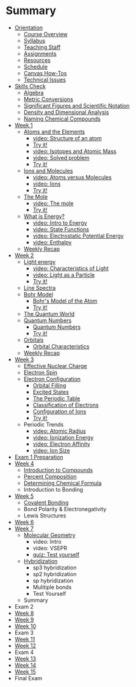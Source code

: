 # Summary

* [Orientation](README.md)
  * [Course Overview](administration/course-overview.md)
  * [Syllabus](administration/syllabus.md)
  * [Teaching Staff](teaching-staff.md)
  * [Assignments](assignments.md)
  * [Resources](resources.md)
  * [Schedule](schedule.md)
  * [Canvas How-Tos](canvas-how-tos.md)
  * [Technical Issues](technical-issues.md)
* [Skills Check](skills-check.md)
  * [Algebra](algebra.md)
  * [Metric Conversions](metric-conversions.md)
  * [Significant Figures and Scientific Notation](significant-figures-and-scientific-notation.md)
  * [Density and Dimensional Analysis](density-and-dimensional-analysis.md)
  * [Naming Chemical Compounds](chemical-nomenclature.md)
* [Week 1](lesson-1.md)
  * [Atoms and the Elements](lesson-1/lesson-11.md)
    * [video: Structure of an atom](lesson-1/lesson-11/structure-of-an-atom.md)
    * [Try it!](lesson-1/lesson-11/quiz-test-yourself.md)
    * [video: Isotopes and Atomic Mass](lesson-1/lesson-11/isotope-abundance/video-overview.md)
    * [video: Solved problem](lesson-1/lesson-11/isotope-abundance/video-solved-problem.md)
    * [Try it!](lesson-1/lesson-11/isotope-abundance/try-it.md)
  * [Ions and Molecules](lesson-1/lesson-11/ions-and-molecules.md)
    * [video: Atoms versus Molecules](lesson-1/lesson-11/ions-and-molecules/molecules.md)
    * [video: Ions](lesson-1/lesson-11/ions-and-molecules/video-ions.md)
    * [Try it!](lesson-1/lesson-11/ions-and-molecules/try-it.md)
  * [The Mole](lesson-1/the-mole.md)
    * [video: The mole](lesson-1/video-1.md)
    * [Try it!](lesson-1/test-yourself.md)
  * [What is Energy?](lesson-1/intro-to-energy.md)
    * [video: Intro to Energy](lesson-1/intro-to-energy/video-energy.md)
    * [video: State Functions](lesson-1/intro-to-energy/video-state-functions.md)
    * [video: Electrostatic Potential Energy](lesson-1/intro-to-energy/video-electrostatic-potential-energy.md)
    * [video: Enthalpy](lesson-1/intro-to-energy/enthalpy.md)
  * [Weekly Recap](lesson-1/weekly-recap.md)
* [Week 2](lesson-2.md)
  * [Light energy](lesson-1/light-energy.md)
    * [video: Characteristics of Light](lesson-1/light-energy/video-light-energy.md)
    * [video: Light as a Particle](lesson-1/light-energy/video-light-as-a-particle.md)
    * [Try it!](lesson-1/light-energy/try-it.md)
  * [Line Spectra](lesson-1/line-spectra.md)
  * [Bohr Model](lesson-1/bohr-model.md)
    * [Bohr's Model of the Atom](lesson-1/bohr-model/bohrs-model-of-the-atom.md)
    * [Try it!](lesson-1/bohr-model/bohr-model-calculations.md)
  * [The Quantum World](lesson-1/the-quantum-world.md)
  * [Quantum Numbers](lesson-2/quantum-numbers.md)
    * [Quantum Numbers](lesson-2/quantum-numbers/quantum-numbers.md)
    * [Try it!](lesson-2/quantum-numbers/quantum-number-practice.md)
  * [Orbitals](lesson-1/orbitals.md)
    * [Orbital Characteristics](lesson-1/orbitals/orbital-characteristics.md)
  * [Weekly Recap](lesson-2/weekly-recap.md)
* [Week 3](lesson-3.md)
  * [Effective Nuclear Charge](effective-nuclear-charge.md)
  * [Electron Spin](electron-spin.md)
  * [Electron Configuration](lesson-3/electron-configuration.md)
    * [Orbital Filling](lesson-3/electron-configuration/orbital-filling.md)
    * [Excited States](lesson-3/electron-configuration/excited-states.md)
    * [The Periodic Table](lesson-3/electron-configuration/the-periodic-table.md)
    * [Classification of Electrons](lesson-3/electron-configuration/classification-of-electrons.md)
    * [Configuration of Ions](lesson-3/electron-configuration/configuration-of-ions.md)
    * [Try it!](lesson-3/electron-configuration/try-it.md)
  * Periodic Trends
    * [video: Atomic Radius](lesson-3/video-atomic-radius.md)
    * [video: Ionization Energy](lesson-3/video-ionization-energt.md)
    * [video: Electron Affinity](lesson-3/video-electron-affinity.md)
    * [video: Ion Size](lesson-3/ion-size.md)
* [Exam 1 Preparation](exam-1.md)
* [Week 4](week-4.md)
  * [Introduction to Compounds](week-4/introduction-to-molecules.md)
  * [Percent Composition](week-4/calculating-percent-composition.md)
  * [Determining Chemical Formula](week-4/determining-chemical-formula.md)
  * Introduction to Bonding
* [Week 5](week-5.md)
  * [Covalent Bonding](test.md)
  * Bond Polarity & Electronegativity
  * Lewis Structures
* [Week 6](week-6.md)
* [Week 7](week-7.md)
  * [Molecular Geometry](lesson-1/molecular-geometry.md)
    * video: Intro
    * video: VSEPR
    * [quiz: Test yourself](lesson-1/molecular-geometry/quiz-check-yourself.md)
  * [Hybridization](lesson-1/hybridization.md)
    * sp3 hybridization
    * sp2 hybridization
    * sp hybridization
    * Mulitiple bonds
    * Test Yourself
  * Summary
* Exam 2
* [Week 8](week-8.md)
* [Week 9](week-9.md)
* [Week 10](week-10.md)
* Exam 3
* [Week 11](week-11.md)
* [Week 12](week-12.md)
* Exam 4
* [Week 13](week-13.md)
* [Week 14](week-14.md)
* [Week 15](week-15.md)
* Final Exam

